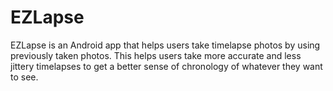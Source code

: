 # EZLapse
EZLapse is an Android app that helps users take timelapse photos by using previously taken photos. This helps users take more accurate and less jittery timelapses to get a better sense of chronology of whatever they want to see.
